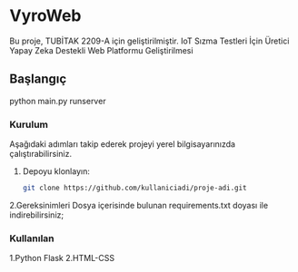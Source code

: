 # VyroWeb
Bu proje, TUBİTAK 2209-A için geliştirilmiştir. 
IoT Sızma Testleri İçin Üretici Yapay Zeka Destekli Web Platformu Geliştirilmesi

## Başlangıç

python main.py runserver

### Kurulum

Aşağıdaki adımları takip ederek projeyi yerel bilgisayarınızda çalıştırabilirsiniz.

1. Depoyu klonlayın:
   ```bash
   git clone https://github.com/kullaniciadi/proje-adi.git

2.Gereksinimleri Dosya içerisinde bulunan requirements.txt doyası ile indirebilirsiniz;

### Kullanılan 

1.Python Flask
2.HTML-CSS


